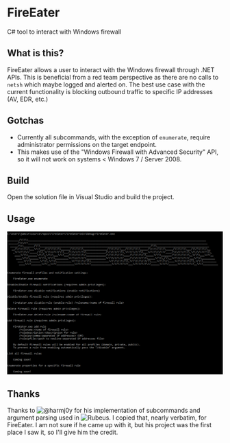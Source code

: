 # FireEater
C# tool to interact with Windows firewall

## What is this?
FireEater allows a user to interact with the Windows firewall through .NET APIs.  This is beneficial from a red team perspective as there are no calls to `netsh` which maybe logged and alerted on.  The best use case with the current functionality is blocking outbound traffic to specific IP addresses (AV, EDR, etc.)

## Gotchas
* Currently all subcommands, with the exception of `enumerate`, require administrator permissions on the target endpoint.
* This makes use of the "Windows Firewall with Advanced Security" API, so it will not work on systems < Windows 7 / Server 2008.

## Build
Open the solution file in Visual Studio and build the project.

## Usage
![](./Example.png)

## Thanks
Thanks to ![@harmj0y](https://twitter.com/harmj0y) for his implementation of subcommands and argument parsing used in ![Rubeus](https://github.com/GhostPack/Rubeus).  I copied that, nearly verbatim, for FireEater.  I am not sure if he came up with it, but his project was the first place I saw it, so I'll give him the credit.
